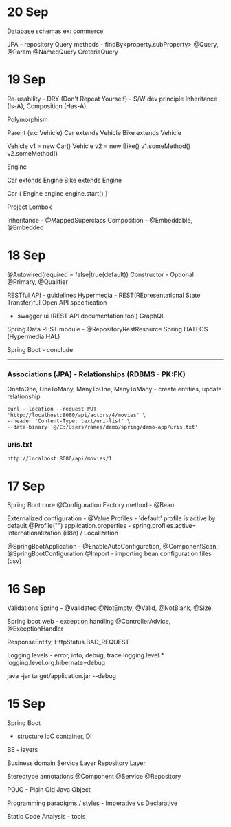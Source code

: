 # 20 Sep
Database schemas
ex: commerce

JPA - repository
Query methods - findBy<property.subProperty>
@Query, @Param
@NamedQuery
CreteriaQuery

# 19 Sep
Re-usability - DRY (Don't Repeat Yourself) - S/W dev principle
Inheritance (Is-A), Composition (Has-A)

Polymorphism

Parent (ex: Vehicle)
Car extends Vehicle
Bike extends Vehicle

Vehicle v1 = new Car()
Vehicle v2 = new Bike()
v1.someMethod()
v2.someMethod()

Engine

Car extends Engine
Bike extends Engine

Car {
  Engine engine
 engine.start()
}

Project Lombok

Inheritance - @MappedSuperclass
Composition - @Embeddable, @Embedded

# 18 Sep
@Autowired(required = false|true(default))
Constructor - Optional<T>
@Primary, @Qualifier

RESTful API - guidelines
Hypermedia - REST(REpresentational State Transfer)ful
Open API specification
  - swagger ui (REST API documentation tool)
GraphQL

Spring Data REST module - @RepositoryRestResource
Spring HATEOS  (Hypermedia HAL)

Spring Boot - conclude

-------------------------

### Associations (JPA) - Relationships (RDBMS - PK:FK)
OnetoOne, OneToMany, ManyToOne,
ManyToMany - create entities, update relationship

```shell
curl --location --request PUT 'http://localhost:8080/api/actors/4/movies' \
--header 'Content-Type: text/uri-list' \
--data-binary '@/C:/Users/rames/demo/spring/demo-app/uris.txt'
```

### uris.txt
```text
http://localhost:8080/api/movies/1
```

# 17 Sep
Spring Boot core
@Configuration
Factory method - @Bean

Externalized configuration - @Value
Profiles - 'default' profile is active by default
@Profile("<name>")
application.properties - spring.profiles.active=<csv>
Internationalization (i18n) / Localization

@SpringBootApplication - @EnableAutoConfiguration, @ComponentScan, @SpringBootConfiguration
@Import - importing bean configuration files (csv)


# 16 Sep
Validations
Spring - @Validated
@NotEmpty, @Valid, @NotBlank, @Size

Spring boot web - exception handling
@ControllerAdvice, @ExceptionHandler

ResponseEntity, HttpStatus.BAD_REQUEST

Logging
levels - error, info, debug, trace
logging.level.*
logging.level.org.hibernate=debug

java -jar target/application.jar --debug


# 15 Sep

Spring Boot
- structure
IoC container, DI

BE - layers

Business domain
Service Layer
Repository Layer

Stereotype annotations
@Component
@Service
@Repository

POJO - Plain Old Java Object

Programming paradigms / styles - Imperative vs Declarative

Static Code Analysis - tools 